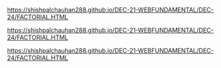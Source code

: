  https://shishpalchauhan288.github.io/DEC-21-WEBFUNDAMENTAL/DEC-24/FACTORIAL.HTML
 
 
 
 
  https://shishpalchauhan288.github.io/DEC-21-WEBFUNDAMENTAL/DEC-24/FACTORIAL.HTML
  
  
  
  
  
  
  
  https://shishpalchauhan288.github.io/DEC-21-WEBFUNDAMENTAL/DEC-24/FACTORIAL.HTML
